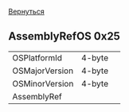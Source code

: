 [Вернуться](Map.md) 
## AssemblyRefOS 0x25

|              |           |         |
|--------------|-----------|---------|
|OSPlatformId  |4-byte     |         |
|OSMajorVersion|4-byte     |         |
|OSMinorVersion|4-byte     |         |
|AssemblyRef   |           |         |
